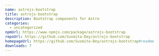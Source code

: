 ```yaml
---
name: astrojs-bootstrap
title: astrojs-bootstrap
description: Bootstrap components for Astro
categories:
  - uncategorized
npmUrl: https://www.npmjs.com/package/astrojs-bootstrap
repoUrl: https://github.com/Susmita-Dey/astrojs-bootstrap
homepageUrl: https://github.com/Susmita-Dey/astrojs-bootstrap#readme
downloads: 7
---
```

